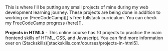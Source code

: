 This is where I'll be putting any small projects of mine during my web development learning journey. These projects are being done in addition to working on (FreeCodeCamp)[]'s free fullstack curriculum. You can check my FreeCodeCamp progress (here)[]. 

**Projects in HTML5 -** This online course has 10 projects to practice the main frontend skills of HTML, CSS, and Javascript. You can find more information over on (Stackskills)[stackskills.com/courses/projects-in-html5].
